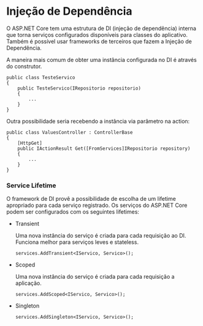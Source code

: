 # Injeção de Dependência

O ASP.NET Core tem uma estrutura de DI (injeção de dependência) interna que torna serviços configurados disponíveis para classes do aplicativo. Também é possível usar frameworks de terceiros que fazem a Injeção de Dependência.

A maneira mais comum de obter uma instância configurada no DI é através do construtor.

```
public class TesteServico
{
    public TesteServico(IRepositorio repositorio)
    {
        ...
    }
}
```

Outra possibilidade seria recebendo a instância via parâmetro na action:

```
public class ValuesController : ControllerBase
{
    [HttpGet]
    public IActionResult Get([FromServices]IRepositorio repository)
    {
        ...
    }
}
```


### Service Lifetime

O framework de DI provê a possibilidade de escolha de um lifetime apropriado para cada serviço registrado. Os serviços do ASP.NET Core podem ser configurados com os seguintes lifetimes:

- Transient

    Uma nova instância do serviço é criada para cada requisição ao DI. Funciona melhor para serviços leves e stateless.

    ```
    services.AddTransient<IServico, Servico>();
    ```

- Scoped

    Uma nova instância do serviço é criada para cada requisição a aplicação.

    ```
    services.AddScoped<IServico, Servico>();
    ```

- Singleton

    ```
    services.AddSingleton<IServico, Servico>();
    ```